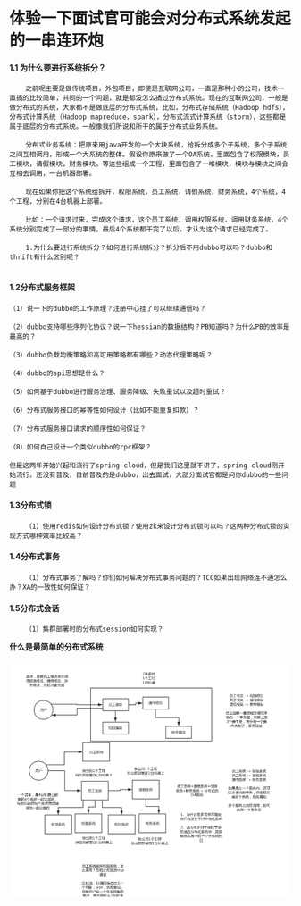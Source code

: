# 体验一下面试官可能会对分布式系统发起的一串连环炮



#### 1.1 为什么要进行系统拆分？

```
	之前呢主要是做传统项目，外包项目，即使是互联网公司，一直是那种小的公司，技术一直搞的比较简单，共同的一个问题，就是都没怎么搞过分布式系统。现在的互联网公司，一般是做分布式的系统，大家都不是做底层的分布式系统，比如，分布式存储系统（Hadoop hdfs），分布式计算系统（Hadoop mapreduce，spark），分布式流式计算系统（storm），这些都是属于底层的分布式系统。一般像我们所说和所干的属于分布式业务系统。
	
	分布式业务系统：把原来用java开发的一个大块系统，给拆分成多个子系统，多个子系统之间互相调用，形成一个大系统的整体。假设你原来做了一个OA系统，里面包含了权限模块，员工模块，请假模块，财务模块，等这些组成一个工程，里面包含了一堆模块，模块与模块之间会互相去调用，一台机器部署。
	
	现在如果你把这个系统给拆开，权限系统，员工系统，请假系统，财务系统，4个系统，4个工程，分别在4台机器上部署。
	
	比如：一个请求过来，完成这个请求，这个员工系统，调用权限系统，调用财务系统，4个系统分别完成了一部分的事情，最后4个系统都干完了以后，才认为这个请求已经完成了。
	
	1.为什么要进行系统拆分？如何进行系统拆分？拆分后不用dubbo可以吗？dubbo和thrift有什么区别呢？
	
```



#### 1.2分布式服务框架

```
（1）说一下的dubbo的工作原理？注册中心挂了可以继续通信吗？

（2）dubbo支持哪些序列化协议？说一下hessian的数据结构？PB知道吗？为什么PB的效率是最高的？

（3）dubbo负载均衡策略和高可用策略都有哪些？动态代理策略呢？

（4）dubbo的spi思想是什么？

（5）如何基于dubbo进行服务治理、服务降级、失败重试以及超时重试？

（6）分布式服务接口的幂等性如何设计（比如不能重复扣款）？

（7）分布式服务接口请求的顺序性如何保证？

（8）如何自己设计一个类似dubbo的rpc框架？

但是这两年开始兴起和流行了spring cloud，但是我们这里就不讲了，spring cloud刚开始流行，还没有普及，目前普及的是dubbo，出去面试，大部分面试官都是问你dubbo的一些问题
```



#### 1.3分布式锁

```
	（1）使用redis如何设计分布式锁？使用zk来设计分布式锁可以吗？这两种分布式锁的实现方式哪种效率比较高？
```



#### 1.4分布式事务

```
	（1）分布式事务了解吗？你们如何解决分布式事务问题的？TCC如果出现网络连不通怎么办？XA的一致性如何保证？
```



#### 1.5分布式会话

```
	（1）集群部署时的分布式session如何实现？
```







**什么是最简单的分布式系统**

![1625410349403](../../../../.vuepress/public/images/1625410349403.png)







